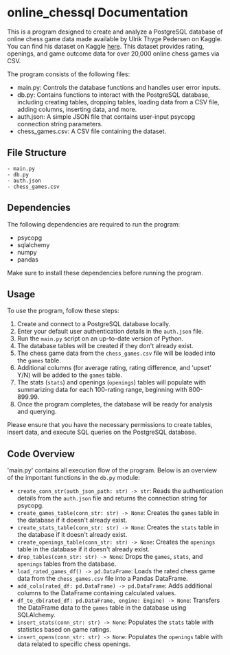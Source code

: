 # online_chessql Documentation

This is a program designed to create and analyze a PostgreSQL database of online chess game data made available by Ulrik Thyge Pedersen on Kaggle. You can find his dataset on Kaggle [here](https://www.kaggle.com/datasets/ulrikthygepedersen/online-chess-games). This dataset provides rating, openings, and game outcome data for over 20,000 online chess games via CSV.

The program consists of the following files:

- main.py: Controls the database functions and handles user error inputs.
- db.py: Contains functions to interact with the PostgreSQL database, including creating tables, dropping tables, loading data from a CSV file, adding columns, inserting data, and more.
- auth.json: A simple JSON file that contains user-input psycopg connection string parameters.
- chess_games.csv: A CSV file containing the dataset.

## File Structure

```
- main.py
- db.py
- auth.json
- chess_games.csv
```

## Dependencies

The following dependencies are required to run the program:

- psycopg
- sqlalchemy
- numpy
- pandas

Make sure to install these dependencies before running the program.

## Usage

To use the program, follow these steps:

1. Create and connect to a PostgreSQL database locally.
2. Enter your default user authentication details in the `auth.json` file.
3. Run the `main.py` script on an up-to-date version of Python.
4. The database tables will be created if they don't already exist.
5. The chess game data from the `chess_games.csv` file will be loaded into the `games` table.
6. Additional columns (for average rating, rating difference, and 'upset' Y/N) will be added to the `games` table.
7. The stats (`stats`) and openings (`openings`) tables will populate with summarizing data for each 100-rating range, beginning with 800-899.99.
8. Once the program completes, the database will be ready for analysis and querying.

Please ensure that you have the necessary permissions to create tables, insert data, and execute SQL queries on the PostgreSQL database.

## Code Overview

'main.py' contains all execution flow of the program. Below is an overview of the important functions in the `db.py` module:

- `create_conn_str(auth_json_path: str) -> str`: Reads the authentication details from the `auth.json` file and returns the connection string for psycopg.
- `create_games_table(conn_str: str) -> None`: Creates the `games` table in the database if it doesn't already exist.
- `create_stats_table(conn_str: str) -> None`: Creates the `stats` table in the database if it doesn't already exist.
- `create_openings_table(conn_str: str) -> None`: Creates the `openings` table in the database if it doesn't already exist.
- `drop_tables(conn_str: str) -> None`: Drops the `games`, `stats`, and `openings` tables from the database.
- `load_rated_games_df() -> pd.DataFrame`: Loads the rated chess game data from the `chess_games.csv` file into a Pandas DataFrame.
- `add_cols(rated_df: pd.DataFrame) -> pd.DataFrame`: Adds additional columns to the DataFrame containing calculated values.
- `df_to_db(rated_df: pd.DataFrame, engine: Engine) -> None`: Transfers the DataFrame data to the `games` table in the database using SQLAlchemy.
- `insert_stats(conn_str: str) -> None`: Populates the `stats` table with statistics based on game ratings.
- `insert_opens(conn_str: str) -> None`: Populates the `openings` table with data related to specific chess openings.